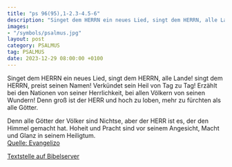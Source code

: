 ```yaml
---
title: "ps 96(95),1-2.3-4.5-6"
description: "Singet dem HERRN ein neues Lied, singt dem HERRN, alle Lande! singt dem HERRN, preist seinen Namen! Verkündet sein Heil von Tag zu Tag!  Erzählt bei den Nationen von seiner Herrlichkeit, bei allen Völkern von seinen Wundern!  Denn groß ist der HERR und hoch zu loben, mehr zu fürc...."
images:
- "/symbols/psalmus.jpg"
layout: post
category: PSALMUS
tag: PSALMUS
date: 2023-12-29 08:00:00 +0100
---
```

Singet dem HERRN ein neues Lied, singt dem HERRN, alle Lande!
singt dem HERRN, preist seinen Namen! Verkündet sein Heil von Tag zu Tag! 
Erzählt bei den Nationen von seiner Herrlichkeit, bei allen Völkern von seinen Wundern! 
Denn groß ist der HERR und hoch zu loben, mehr zu fürchten als alle Götter.<!--more-->

Denn alle Götter der Völker sind Nichtse, aber der HERR ist es, der den Himmel gemacht hat. 
Hoheit und Pracht sind vor seinem Angesicht, Macht und Glanz in seinem Heiligtum.<br>
[Quelle: Evangelizo](https://evangeliumtagfuertag.org/DE/gospel)

[Textstelle auf Bibelserver](https://www.bibleserver.com/EU/ps96(95),1-2.3-4.5-6)
